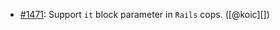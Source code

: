 * [#1471](https://github.com/rubocop/rubocop-rails/pull/1471): Support `it` block parameter in `Rails` cops. ([@koic][])
